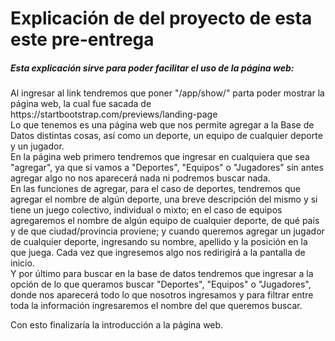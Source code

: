<h1>Explicación de del proyecto de esta este pre-entrega</h1>

<h5>Esta explicación sirve para poder facilitar el uso de la página web:</h5>
Al ingresar al link tendremos que poner "/app/show/" parta poder mostrar la página web, la cual fue sacada de https://startbootstrap.com/previews/landing-page 
<br>
Lo que tenemos es una página web que nos permite agregar a la Base de Datos distintas cosas, así como un deporte, un equipo de cualquier deporte y un jugador.
<br> 
En la página web primero tendremos que ingresar en cualquiera que sea "agregar", ya que si vamos a "Deportes", "Equipos" o "Jugadores" sin antes agregar algo no nos aparecerá nada ni podremos buscar nada.
<br> 
En las funciones de agregar, para el caso de deportes, tendremos que agregar el nombre de algún deporte, una breve descripción del mismo y si tiene un juego colectivo, individual o mixto; en el caso de equipos agregaremos el nombre de algún equipo de cualquier deporte, de qué país y de que ciudad/provincia proviene; y cuando queremos agregar un jugador de cualquier deporte, ingresando su nombre, apellido y la posición en la que juega. Cada vez que ingresemos algo nos redirigirá a la pantalla de inicio.
<br>
Y por último para buscar en la base de datos tendremos que ingresar a la opción de lo que queramos buscar "Deportes", "Equipos" o "Jugadores", donde nos aparecerá todo lo que nosotros ingresamos y para filtrar entre toda la información ingresaremos el nombre del que queremos buscar.
<br>

Con esto finalizaría la introducción a la página web. 
